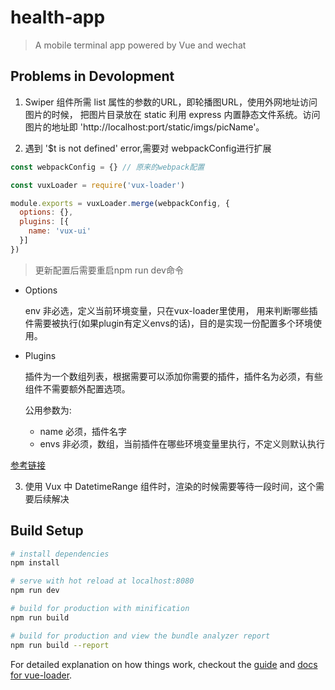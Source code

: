 # health-app

> A mobile terminal app powered by Vue and wechat

## Problems in Devolopment
1. Swiper 组件所需 list 属性的参数的URL，即轮播图URL，使用外网地址访问图片的时候，
把图片目录放在 static 利用 express 内置静态文件系统。访问图片的地址即
'http://localhost:port/static/imgs/picName'。

2. 遇到 '$t is not defined' error,需要对 webpackConfig进行扩展
```javascript
const webpackConfig = {} // 原来的webpack配置

const vuxLoader = require('vux-loader')

module.exports = vuxLoader.merge(webpackConfig, {
  options: {},
  plugins: [{
    name: 'vux-ui'
  }]
})
```
> 更新配置后需要重启npm run dev命令

- Options

  env 非必选，定义当前环境变量，只在vux-loader里使用，
  用来判断哪些插件需要被执行(如果plugin有定义envs的话)，目的是实现一份配置多个环境使用。
- Plugins
  
  插件为一个数组列表，根据需要可以添加你需要的插件，插件名为必须，有些组件不需要额外配置选项。
  
  公用参数为:
  
  - name 必须，插件名字
  - envs 非必须，数组，当前插件在哪些环境变量里执行，不定义则默认执行

[参考链接](https://vux.li/#/zh-CN/vux-loader)

3. 使用 Vux 中 DatetimeRange 组件时，渲染的时候需要等待一段时间，这个需要后续解决 

## Build Setup

``` bash
# install dependencies
npm install

# serve with hot reload at localhost:8080
npm run dev

# build for production with minification
npm run build

# build for production and view the bundle analyzer report
npm run build --report
```

For detailed explanation on how things work, checkout the [guide](http://vuejs-templates.github.io/webpack/) and [docs for vue-loader](http://vuejs.github.io/vue-loader).
